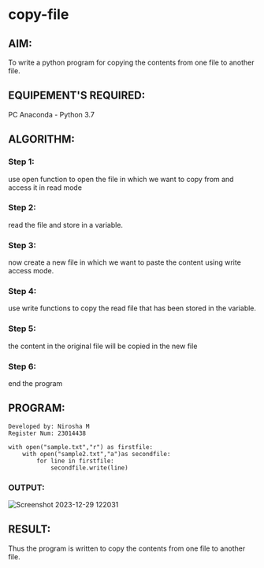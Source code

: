 # copy-file
## AIM:
To write a python program for copying the contents from one file to another file.
## EQUIPEMENT'S REQUIRED: 
PC
Anaconda - Python 3.7
## ALGORITHM: 
### Step 1:
use open function to open the file in which we want to copy from and access it in read mode
### Step 2: 
 read the file and store in a variable. 
### Step 3: 
now create a new file in which we want to paste the content using write access mode.
### Step 4:  
use write functions to copy the read file that has been stored in the variable.
### Step 5: 
the content in the original file will be copied in the new file
### Step 6: 
end the program
## PROGRAM:
```
Developed by: Nirosha M
Register Num: 23014438

with open("sample.txt","r") as firstfile:
    with open("sample2.txt","a")as secondfile:
        for line in firstfile:
            secondfile.write(line)
```
### OUTPUT:
![Screenshot 2023-12-29 122031](https://github.com/niroshamuthukumar/copy-file/assets/151830921/abbd76b0-df66-4cc3-ae71-c3ce1e44d35d)

## RESULT:
Thus the program is written to copy the contents from one file to another file.
